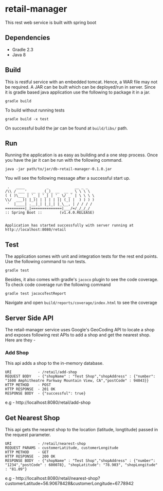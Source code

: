 # retail-manager
This rest web service is built with spring boot

## Dependencies

- Gradle 2.3
- Java 8

## Build

This is restful service with an embedded tomcat. Hence, a WAR file may not be required. A JAR can be built which can be deployed/run in server. Since it is gradle based java application use the following to package it in a jar.

```
gradle build
```
To build without running tests

```
gradle build -x test
```

On successful build the jar can be found at `build/libs/` path.

## Run

Running the application is as easy as building and a one step process. Once you have the jar it can be run with the following command.

```
java -jar path/to/jar/db-retail-manager-0.1.0.jar
```

You will see the following message after a successful start up.
 ```
  .   ____          _            __ _ _
 /\\ / ___'_ __ _ _(_)_ __  __ _ \ \ \ \
( ( )\___ | '_ | '_| | '_ \/ _` | \ \ \ \
 \\/  ___)| |_)| | | | | || (_| |  ) ) ) )
  '  |____| .__|_| |_|_| |_\__, | / / / /
 =========|_|==============|___/=/_/_/_/
 :: Spring Boot ::        (v1.4.0.RELEASE)


Application has started successfully with server running at http://localhost:8080/retail
```


## Test

The application somes with unit and integration tests for the rest end points. Use the following command to run tests.

```
gradle test
```

Besides, it also comes with gradle's `jacoco` plugin to see the code coverage. To check code coverage run the following command

```
gradle test jacocoTestReport
```

Navigate and open `build/reports/coverage/index.html` to see the coverage

## Server Side API
The retail-manager service uses Google's GeoCoding API to locate a shop and exposes following rest APIs to add a shop and get the nearest shop. Here are they -

### Add Shop

This api adds a shop to the in-memory database.

```
URI            - /retail/add-shop
REQUEST BODY   - {"shopName" : "Test Shop","shopAddress" : {"number": "1600 Amphitheatre Parkway Mountain View, CA","postCode" : 94043}}
HTTP METHOD    - POST
HTTP RESPONSE  - 201 OK
RESPONSE BODY  - {"successful": true}
```
e.g - http://localhost:8080/retail/add-shop

## Get Nearest Shop

This api gets the nearest shop to the location (latitude, longtitude) passed in the request parameter.

```
URI            - /retail/nearest-shop
REQUEST PARAMS - customerLatitude, customerLongitude
HTTP METHOD    - GET
HTTP RESPONSE  - 200 OK
RESPONSE BODY  - {"shopName" : "Test Shop","shopAddress" : {"number": "1234","postCode" : 600078}, "shopLatitude": "78.903", "shopLongitude" : "81.09"}

```

e.g - http://localhost:8080/retail/nearest-shop?customerLatitude=56.90678428&customerLongitude=67.78942




